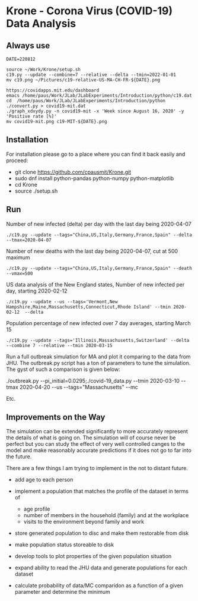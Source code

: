 Krone - Corona Virus (COVID-19) Data Analysis
=============================================

Always use
----------

    DATE=220812

    source ~/Work/Krone/setup.sh
    c19.py --update --combine=7 --relative --delta --tmin=2022-01-01
    mv c19.png ~/Pictures/c19-relative-US-MA-CH-FR-${DATE}.png

    https://covidapps.mit.edu/dashboard
    emacs /home/paus/Work/JLab/JLabExperiments/Introduction/python/c19.dat
    cd  /home/paus/Work/JLab/JLabExperiments/Introduction/python
    ./convert.py > covid19-mit.dat
    ./graph_xdxydy.py -n covid19-mit -x 'Week since August 16, 2020' -y 'Positive rate [%]'
    mv covid19-mit.png c19-MIT-${DATE}.png


Installation
------------

For installation please go to a place where you can find it back easily and proceed:

* git clone https://github.com/cpausmit/Krone.git
* sudo dnf install python-pandas python-numpy python-matplotlib
* cd Krone
* source ./setup.sh

Run
---

Number of new infected (delta) per day with the last day being 2020-04-07

    ./c19.py --update --tags="China,US,Italy,Germany,France,Spain" --delta --tmax=2020-04-07

Number of new deaths with the last day being 2020-04-07, cut at 500 maximum

    ./c19.py --update --tags="China,US,Italy,Germany,France,Spain" --death --vmax=500

US data analysis of the New England states, Number of new infected per day, starting 2020-02-12 

    ./c19.py --update --us --tags='Vermont,New Hampshire,Maine,Massachusetts,Connecticut,Rhode Island' --tmin 2020-02-12  --delta

Population percentage of new infected over 7 day averages, starting March 15

    ./c19.py --update --tags='Illinois,Massachusetts,Switzerland' --delta --combine 7 --relative --tmin 2020-03-15

Run a full outbreak simulation for MA and plot it comparing to the data from JHU. The outbreak.py script has a ton of parameters to tune the simulation. The gyst of such a comparison is given below:

  ./outbreak.py --pi_initial=0.0295;./covid-19_data.py --tmin 2020-03-10 --tmax 2020-04-20 --us --tags="Massachusetts" --mc

Etc.

Improvements on the Way
-----------------------

The simulation can be extended significantly to more accurately represent the details of what is going on. The simulation will of course never be perfect but you can study the effect of very well controlled canges to the model and make reasonably accurate predictions if it does not go to far into the future.

There are a few things I am trying to implement in the not to distant future.

* add age to each person
* implement a population that matches the profile of the dataset in terms of
   * age profile
   * number of members in the household (family) and at the workplace
   * visits to the environment beyond family and work
* store generated population to disc and make them restorable from disk
* make population status storeable to disk
* develop tools to plot properties of the given population situation

* expand ability to read the JHU data and generate populations for each dataset

* calculate probability of data/MC comparidon as a function of a given parameter and determine the minimum
